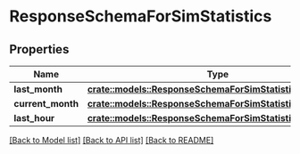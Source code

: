 # ResponseSchemaForSimStatistics

## Properties

Name | Type | Description | Notes
------------ | ------------- | ------------- | -------------
**last_month** | [**crate::models::ResponseSchemaForSimStatisticsLastMonth**](Response_schema_for_SIM_Statistics_last_month.md) |  | 
**current_month** | [**crate::models::ResponseSchemaForSimStatisticsLastMonth**](Response_schema_for_SIM_Statistics_last_month.md) |  | 
**last_hour** | [**crate::models::ResponseSchemaForSimStatisticsLastMonth**](Response_schema_for_SIM_Statistics_last_month.md) |  | 

[[Back to Model list]](../README.md#documentation-for-models) [[Back to API list]](../README.md#documentation-for-api-endpoints) [[Back to README]](../README.md)


